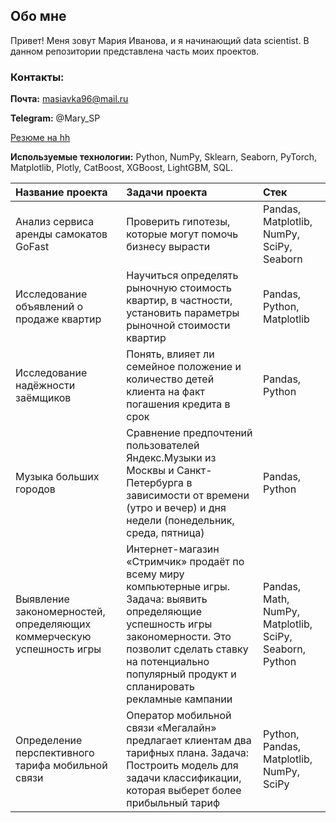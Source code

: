## Обо мне

Привет! Меня зовут Мария Иванова, и я начинающий data scientist. В данном репозитории представлена часть моих проектов. 

### Контакты:

**Почта:** masiavka96@mail.ru

**Telegram:** @Mary_SP

[Резюме на hh](https://disk.yandex.ru/i/8yO9kwSOkv2tGg)

**Используемые технологии:** Python, NumPy, Sklearn, Seaborn, PyTorch, Matplotlib, Plotly, CatBoost, XGBoost, LightGBM, SQL.


| Название проекта | Задачи проекта           | Стек                    | 
| :-------------------- | :--------------------- |:---------------------------|
| Анализ сервиса аренды самокатов GoFast | Проверить гипотезы, которые могут помочь бизнесу вырасти  | Pandas, Matplotlib, NumPy, SciPy, Seaborn      | 
| Исследование объявлений о продаже квартир | Научиться определять рыночную стоимость квартир, в частности, установить параметры рыночной стоимости квартир  | Pandas, Python, Matplotlib                   | 
| Исследование надёжности заёмщиков | Понять, влияет ли семейное положение и количество детей клиента на факт погашения кредита в срок  | Pandas, Python                    | 
| Музыка больших городов | Сравнение предпочтений пользователей Яндекс.Музыки из Москвы и Санкт-Петербурга в зависимости от времени (утро и вечер) и дня недели (понедельник, среда, пятница)           | Pandas, Python  
| Выявление закономерностей, определяющих коммерческую успешность игры | Интернет-магазин «Стримчик» продаёт по всему миру компьютерные игры. Задача: выявить определяющие успешность игры закономерности. Это позволит сделать ставку на потенциально популярный продукт и спланировать рекламные кампании          | Pandas, Math, NumPy, Matplotlib, SciPy, Seaborn, Python  
| Определение перспективного тарифа мобильной связи | Оператор мобильной связи «Мегалайн» предлагает клиентам два тарифных плана. Задача: Построить модель для задачи классификации, которая выберет более прибыльный тариф | Python, Pandas, Matplotlib, NumPy, SciPy  

